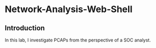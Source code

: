 # Network-Analysis-Web-Shell
## Introduction
In this lab, I investigate PCAPs from the perspective of a SOC analyst.
